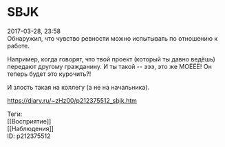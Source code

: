 SBJK
=====

   
 2017-03-28, 23:58   
  Обнаружил, что чувство ревности можно испытывать по отношению к работе.   
   
 Например, когда говорят, что твой проект (который ты давно ведёшь) передают другому гражданину. И ты такой -- эээ, это же МОЁЁЁ! Он теперь будет это курочить?!   
   
 И злость такая на коллегу (а не на начальника).   
    
 <https://diary.ru/~zHz00/p212375512_sbjk.htm>   
   
 Теги:   
 [[Восприятие]]   
 [[Наблюдения]]   
 ID: p212375512